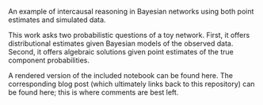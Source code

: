 An example of intercausal reasoning in Bayesian networks using both point estimates and simulated data.

This work asks two probabilistic questions of a toy network. First, it offers distributional estimates given Bayesian models of the observed data. Second, it offers algebraic solutions given point estimates of the true component probabilities.

A rendered version of the included notebook can be found here. The corresponding blog post (which ultimately links back to this repository) can be found here; this is where comments are best left.
